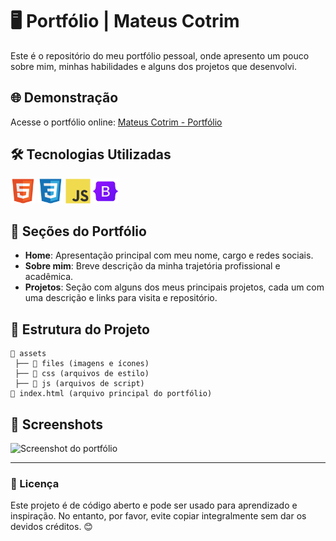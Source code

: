 # 🖥️ Portfólio | Mateus Cotrim

Este é o repositório do meu portfólio pessoal, onde apresento um pouco sobre mim, minhas habilidades e alguns dos projetos que desenvolvi.

## 🌐 Demonstração

Acesse o portfólio online: [Mateus Cotrim - Portfólio](https://ultiiy.github.io/)

## 🛠️ Tecnologias Utilizadas

<p align="left">
  <img src="https://raw.githubusercontent.com/devicons/devicon/master/icons/html5/html5-original.svg" alt="HTML5" width="40" height="40"/>
  <img src="https://raw.githubusercontent.com/devicons/devicon/master/icons/css3/css3-original.svg" alt="CSS3" width="40" height="40"/>
  <img src="https://raw.githubusercontent.com/devicons/devicon/master/icons/javascript/javascript-original.svg" alt="JavaScript" width="40" height="40"/>
  <img src="https://raw.githubusercontent.com/devicons/devicon/master/icons/bootstrap/bootstrap-original.svg" alt="Bootstrap" width="40" height="40"/>
</p>

## 📌 Seções do Portfólio

- **Home**: Apresentação principal com meu nome, cargo e redes sociais.
- **Sobre mim**: Breve descrição da minha trajetória profissional e acadêmica.
- **Projetos**: Seção com alguns dos meus principais projetos, cada um com uma descrição e links para visita e repositório.

## 📂 Estrutura do Projeto

```
📂 assets
 ├── 📂 files (imagens e ícones)
 ├── 📂 css (arquivos de estilo)
 ├── 📂 js (arquivos de script)
📜 index.html (arquivo principal do portfólio)
```

## 📸 Screenshots

<img src="https://media.discordapp.net/attachments/1063891503107285102/1136092677063069726/portfolio.png?width=520&height=630" width="600" alt="Screenshot do portfólio">

---

### 📝 Licença

Este projeto é de código aberto e pode ser usado para aprendizado e inspiração. No entanto, por favor, evite copiar integralmente sem dar os devidos créditos. 😊

